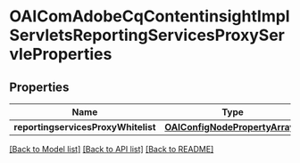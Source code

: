 # OAIComAdobeCqContentinsightImplServletsReportingServicesProxyServleProperties

## Properties
Name | Type | Description | Notes
------------ | ------------- | ------------- | -------------
**reportingservicesProxyWhitelist** | [**OAIConfigNodePropertyArray***](OAIConfigNodePropertyArray.md) |  | [optional] 

[[Back to Model list]](../README.md#documentation-for-models) [[Back to API list]](../README.md#documentation-for-api-endpoints) [[Back to README]](../README.md)


